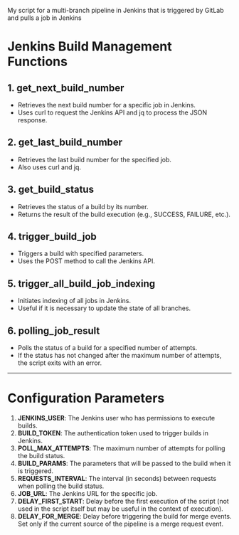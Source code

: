 My script for a multi-branch pipeline in Jenkins that is triggered by GitLab and pulls a job in Jenkins

# Jenkins Build Management Functions

## 1. get_next_build_number
- Retrieves the next build number for a specific job in Jenkins.
- Uses curl to request the Jenkins API and jq to process the JSON response.

## 2. get_last_build_number
- Retrieves the last build number for the specified job.
- Also uses curl and jq.

## 3. get_build_status
- Retrieves the status of a build by its number.
- Returns the result of the build execution (e.g., SUCCESS, FAILURE, etc.).

## 4. trigger_build_job
- Triggers a build with specified parameters.
- Uses the POST method to call the Jenkins API.

## 5. trigger_all_build_job_indexing
- Initiates indexing of all jobs in Jenkins.
- Useful if it is necessary to update the state of all branches.

## 6. polling_job_result
- Polls the status of a build for a specified number of attempts.
- If the status has not changed after the maximum number of attempts, the script exits with an error.

---

# Configuration Parameters

1. **JENKINS_USER**: The Jenkins user who has permissions to execute builds.
2. **BUILD_TOKEN**: The authentication token used to trigger builds in Jenkins.
3. **POLL_MAX_ATTEMPTS**: The maximum number of attempts for polling the build status.
4. **BUILD_PARAMS**: The parameters that will be passed to the build when it is triggered.
5. **REQUESTS_INTERVAL**: The interval (in seconds) between requests when polling the build status.
6. **JOB_URL**: The Jenkins URL for the specific job.
7. **DELAY_FIRST_START**: Delay before the first execution of the script (not used in the script itself but may be useful in the context of execution).
8. **DELAY_FOR_MERGE**: Delay before triggering the build for merge events. Set only if the current source of the pipeline is a merge request event.
